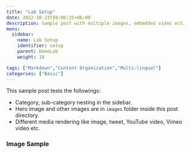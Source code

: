 ```yaml
---
title: "Lab Setup"
date: 2022-10-23T08:06:25+06:00
description: Sample post with multiple images, embedded video ect.
menu:
  sidebar:
    name: Lab Setup
    identifier: setup
    parent: HomeLab
    weight: 10

tags: ["Markdown","Content Organization","Multi-lingual"]
categories: ["Basic"]
---
```


This sample post tests the followings:

- Category, sub-category nesting in the sidebar.
- Hero image and other images are in `images` folder inside this post directory.
- Different media rendering like image, tweet, YouTube video, Vimeo video etc.

### Image Sample